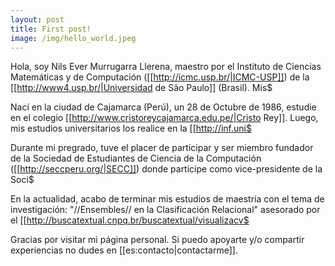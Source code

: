 ```yaml
---
layout: post
title: First post!
image: /img/hello_world.jpeg
---
```


Hola, soy Nils Ever Murrugarra Llerena, maestro por el Instituto de Ciencias Matemáticas y de Computación ([[http://icmc.usp.br/|ICMC-USP]]) de la [[http://www4.usp.br/|Universidad de São Paulo]] (Brasil). Mis$

Nací en la ciudad de Cajamarca (Perú), un 28 de Octubre de 1986, estudie en el colegio [[http://www.cristoreycajamarca.edu.pe/|Cristo Rey]]. Luego, mis estudios universitarios los realice en la [[http://inf.uni$

Durante mi pregrado, tuve el placer de participar y ser miembro fundador de la Sociedad de Estudiantes de Ciencia de la Computación ([[http://seccperu.org/|SECC]]) donde participe como vice-presidente de la Soci$

En la actualidad, acabo de terminar mis estudios de maestría con el tema de investigación: "//Ensembles// en la Clasificación Relacional" asesorado por el [[http://buscatextual.cnpq.br/buscatextual/visualizacv$

Gracias por visitar mi página personal. Si puedo apoyarte y/o compartir experiencias no dudes en [[es:contacto|contactarme]].
